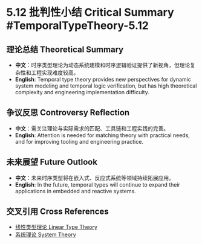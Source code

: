 # 5.12 批判性小结 Critical Summary #TemporalTypeTheory-5.12

## 理论总结 Theoretical Summary

- **中文**：时序类型理论为动态系统建模和时序逻辑验证提供了新视角，但理论复杂性和工程实现难度较高。
- **English**: Temporal type theory provides new perspectives for dynamic system modeling and temporal logic verification, but has high theoretical complexity and engineering implementation difficulty.

## 争议反思 Controversy Reflection

- **中文**：需关注理论与实际需求的匹配、工具链和工程实践的完善。
- **English**: Attention is needed for matching theory with practical needs, and for improving tooling and engineering practice.

## 未来展望 Future Outlook

- **中文**：未来时序类型将在嵌入式、反应式系统等领域持续拓展应用。
- **English**: In the future, temporal types will continue to expand their applications in embedded and reactive systems.

## 交叉引用 Cross References

- [线性类型理论 Linear Type Theory](../LinearTypeTheory/README.md)
- [系统理论 System Theory](../SystemTheory/README.md)
